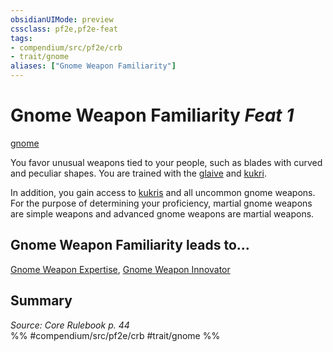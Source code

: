 ```yaml
---
obsidianUIMode: preview
cssclass: pf2e,pf2e-feat
tags:
- compendium/src/pf2e/crb
- trait/gnome
aliases: ["Gnome Weapon Familiarity"]
---
```

# Gnome Weapon Familiarity  *Feat 1*  
[gnome](../../rules/traits/gnome.md)  


You favor unusual weapons tied to your people, such as blades with curved and peculiar shapes. You are trained with the [glaive](../equipment/items/glaive.md) and [kukri](../equipment/items/kukri.md).

In addition, you gain access to [kukris](../equipment/items/kukri.md) and all uncommon gnome weapons. For the purpose of determining your proficiency, martial gnome weapons are simple weapons and advanced gnome weapons are martial weapons.

## Gnome Weapon Familiarity leads to...

[Gnome Weapon Expertise](gnome-weapon-expertise.md), [Gnome Weapon Innovator](gnome-weapon-innovator.md)

## Summary

*Source: Core Rulebook p. 44*  
%% #compendium/src/pf2e/crb #trait/gnome %%